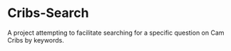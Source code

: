 # Cribs-Search
A project attempting to facilitate searching for a specific question on Cam Cribs by keywords.

